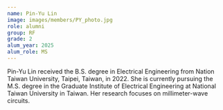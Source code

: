 ```yaml
---
name: Pin-Yu Lin
image: images/members/PY_photo.jpg
role: alumni
group: RF
grade: 2
alum_year: 2025
alum_role: MS
---
```


Pin-Yu Lin received the B.S. degree in Electrical Engineering from Nation Taiwan University, Taipei, Taiwan, in 2022. She is currently pursuing the M.S. degree in the Graduate Institute of Electrical Engineering at National Taiwan University in Taiwan. Her research focuses on millimeter-wave circuits. 
